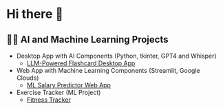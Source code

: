# Hi there 👋
## 👨‍💻 AI and Machine Learning  Projects
  - Desktop App with AI Components (Python, tkinter, GPT4 and Whisper)
    - [LLM-Powered Flashcard Desktop App](https://github.com/arefvandadi/LLM-Powered-Flashcard-App)
  - Web App with Machine Learning Components (Streamlit, Google Clouds)
    - [ML Salary Predictor Web App](https://github.com/arefvandadi/ML-App-Salary-Predictor)
  - Exercise Tracker (ML Project)
    - [Fitness Tracker](https://github.com/arefvandadi/Fitness_Tracker_Barbell_Exercises) 

<!--
**arefvandadi/arefvandadi** is a ✨ _special_ ✨ repository because its `README.md` (this file) appears on your GitHub profile.

Here are some ideas to get you started:

- 🔭 I’m currently working on ...
- 🌱 I’m currently learning ...
- 👯 I’m looking to collaborate on ...
- 🤔 I’m looking for help with ...
- 💬 Ask me about ...
- 📫 How to reach me: ...
- 😄 Pronouns: ...
- ⚡ Fun fact: ...
-->
